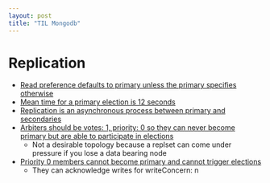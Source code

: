 ```yaml
---
layout: post
title: "TIL Mongodb"
---
```


# Replication

* [Read preference defaults to primary unless the primary specifies otherwise](https://www.mongodb.com/docs/v4.2/replication/#read-preference)
* [Mean time for a primary election is 12 seconds](https://www.mongodb.com/docs/v4.2/replication/#automatic-failover)
* [Replication is an asynchronous process between primary and secondaries](https://www.mongodb.com/docs/v4.2/core/replica-set-members/#secondaries)
* [Arbiters should be votes: 1, priority: 0 so they can never become primary but are able to participate in elections](https://www.mongodb.com/docs/v4.2/core/replica-set-members/#arbiter)
  * Not a desirable topology because a replset can come under pressure if you lose a data bearing node
* [Priority 0 members cannot become primary and cannot trigger elections](https://www.mongodb.com/docs/v4.2/core/replica-set-priority-0-member/)
  * They can acknowledge writes for writeConcern: n
